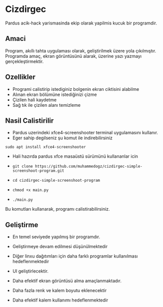 # Cizdirgec

Pardus acik-hack yarismasinda ekip olarak yapilmis kucuk bir programdir.

## Amaci

Program, akıllı tahta uygulaması olarak, geliştirilmek üzere yola çıkılmıştır.
Programda amaç, ekran görüntüsünü alarak, üzerine yazı yazmayı gerçekleştirmektir.



## Ozellikler 

- Programi calistirip istediginiz bolgenin ekran ciktisini alabilme
- Alınan ekran bölümüne istediğinizi çizme
- Çizilen hali kaydetme
- Sağ tık ile çizilen alanı temizleme

## Nasil Calistirilir

- Pardus uzerindeki xfce4-screenshooter terminal uygulamasını kullanır.
- Eger sahip degilseniz şu komut ile indirebilirsiniz

`sudo apt install xfce4-screenshooter`

- Hali hazırda pardus xfce masaüstü sürümünü kullananlar icin

- `git clone https://github.com/muhammedogz/cizdirgec-simple-screenshoot-program.git`
- `cd cizdirgec-simple-screenshoot-program`
- `chmod +x main.py`
- `./main.py`

Bu komutları kullanarak, programı calistirabilirsiniz.


## Geliştirme

- En temel seviyede yapılmış bir programdır.
- Geliştirmeye devam edilmesi düşünülmektedir

- Diğer linxu dağıtımları için daha farklı programlar kullanılması hedeflenmektedir
- UI geliştirlecektir.
- Daha efektif ekran görüntüsü alma amaçlanmaktadır.
- Daha fazla renk ve kalem boyutu eklenecektir
- Daha efektif kalem kullanımı hedeflenmektedir
